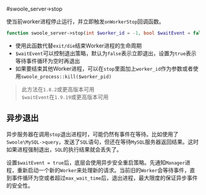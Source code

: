 #swoole_server->stop

使当前worker进程停止运行，并立即触发`onWorkerStop`回调函数。
```php
function swoole_server->stop(int $worker_id = -1, bool $waitEvent = false);
```

* 使用此函数代替`exit/die`结束Worker进程的生命周期
* `$waitEvent`可以控制退出策略，默认为`false`表示立即退出，设置为`true`表示等待事件循环为空时再退出
* 如果要结束其他Worker进程，可以在`stop`里面加上`worker_id`作为参数或者使用`swoole_process::kill($worker_pid)`

> 此方法在`1.8.2`或更高版本可用  
> `$waitEvent`在`1.9.19`或更高版本可用  

异步退出
----
异步服务器在调用`stop`退出进程时，可能仍然有事件在等待。比如使用了`Swoole\MySQL->query`，发送了`SQL`语句，但还在等待`MySQL`服务器返回结果。这时如果进程强制退出，`SQL`的执行结果就会丢失了。

设置`$waitEvent = true`后，底层会使用异步安全重启策略。先通知`Manager`进程，重新启动一个新的`Worker`来处理新的请求。当前旧的`Worker`会等待事件，直到事件循环为空或者超过`max_wait_time`后，退出进程，最大限度的保证异步事件的安全性。